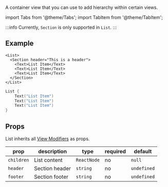---
---

A container view that you can use to add hierarchy within certain views.

import Tabs from '@theme/Tabs';
import TabItem from '@theme/TabItem';

:::info
Currently, `Section` is only supported in `List`.
:::

## Example

<Tabs>
<TabItem value="srn" label="swiftui-react-native">

```tsx
<List>
  <Section header="This is a header">
    <Text>List Item</Text>
    <Text>List Item</Text>
    <Text>List Item</Text>
  </Section>
</List>
```

</TabItem>
<TabItem value="swiftui" label="SwiftUI">

```swift
List {
    Text("List Item")
    Text("List Item")
    Text("List Item")
}
```

</TabItem>
</Tabs>

## Props

List inherits all [View Modifiers](../modifiers#full-list) as props.

| prop       | description    | type        | required | default     |
| ---------- | -------------- | ----------- | -------- | ----------- |
| `children` | List content   | `ReactNode` | no       | `null`      |
| `header`   | Section header | `string`    | no       | `undefined` |
| `footer`   | Section footer | `string`    | no       | `undefined` |
